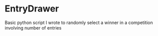 # EntryDrawer
Basic python script I wrote to randomly select a winner in a competition involving number of entries
